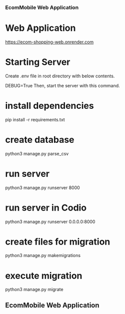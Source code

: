 ### EcomMobile Web Application 

# Web Application
https://ecom-shopping-web.onrender.com

# Starting Server
Create .env file in root directory with below contents. 

DEBUG=True
Then, start the server with this command.

# install dependencies
pip install -r requirements.txt

# create database
python3 manage.py parse_csv

# run server
python3 manage.py runserver 8000

# run server in Codio
python3 manage.py runserver 0.0.0.0:8000

# create files for migration
python3 manage.py makemigrations

# execute migration
python3 manage.py migrate

## EcomMobile Web Application
